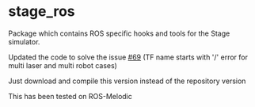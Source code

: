 # stage_ros
Package which contains ROS specific hooks and tools for the Stage simulator.

Updated the code to solve the issue [#69](https://github.com/ros-simulation/stage_ros/issues/69)
(TF name starts with '/' error for multi laser and multi robot cases)

Just download and compile this version instead of the repository version

This has been tested on ROS-Melodic
